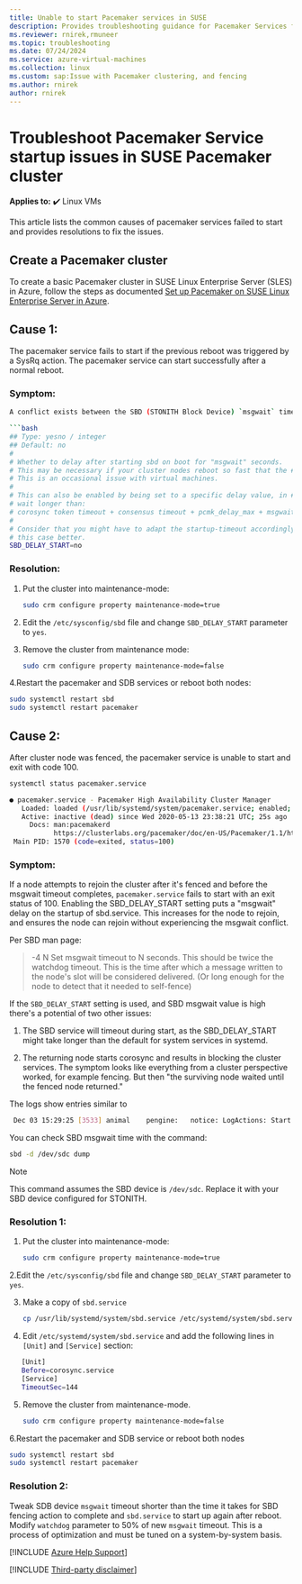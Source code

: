 ```yaml
---
title: Unable to start Pacemaker services in SUSE
description: Provides troubleshooting guidance for Pacemaker Services fail to start
ms.reviewer: rnirek,rmuneer
ms.topic: troubleshooting
ms.date: 07/24/2024
ms.service: azure-virtual-machines
ms.collection: linux
ms.custom: sap:Issue with Pacemaker clustering, and fencing
ms.author: rnirek
author: rnirek
---
```


# Troubleshoot Pacemaker Service startup issues in SUSE Pacemaker cluster

**Applies to:** :heavy_check_mark: Linux VMs

This article lists the common causes of pacemaker services failed to start and provides resolutions to fix the issues.

## Create a Pacemaker cluster

To create a basic Pacemaker cluster in SUSE Linux Enterprise Server (SLES) in Azure, follow the steps as documented [Set up Pacemaker on SUSE Linux Enterprise Server in Azure](/azure/sap/workloads/high-availability-guide-suse-pacemaker).

## Cause 1: 

The pacemaker service fails to start if the previous reboot was triggered by a SysRq action. The pacemaker service can start successfully after a normal reboot.

### Symptom:
```bash
A conflict exists between the SBD (STONITH Block Device) `msgwait` time and the fast reboot time of these Azure VMs, as specified in `/etc/sysconfig/sbd`:

```bash
## Type: yesno / integer
## Default: no
#
# Whether to delay after starting sbd on boot for "msgwait" seconds.
# This may be necessary if your cluster nodes reboot so fast that the # other nodes are still waiting in the fence acknowledgement phase.
# This is an occasional issue with virtual machines.
#
# This can also be enabled by being set to a specific delay value, in # seconds. Sometimes a longer delay than the default, "msgwait", is # needed, for example in the cases where it's considered to be safer to 
# wait longer than:
# corosync token timeout + consensus timeout + pcmk_delay_max + msgwait # # Be aware that the special value "1" means "yes" rather than "1s".
#
# Consider that you might have to adapt the startup-timeout accordingly # if the default isn't sufficient. (TimeoutStartSec for systemd) # # This option may be ignored at a later point, once pacemaker handles 
# this case better.
SBD_DELAY_START=no
```

### Resolution:

1. Put the cluster into maintenance-mode:

   ```bash
   sudo crm configure property maintenance-mode=true
   ```
2. Edit the `/etc/sysconfig/sbd` file and change `SBD_DELAY_START` parameter to `yes`.

3. Remove the cluster from maintenance mode:
   ```bash
   sudo crm configure property maintenance-mode=false
   ```
4.Restart the pacemaker and SDB services or reboot both nodes:
   ```bash
   sudo systemctl restart sbd
   sudo systemctl restart pacemaker
   ```

## Cause 2:
After cluster node was fenced, the pacemaker service is unable to start and exit with code 100.

   ```bash
   systemctl status pacemaker.service
   
   ● pacemaker.service - Pacemaker High Availability Cluster Manager
      Loaded: loaded (/usr/lib/systemd/system/pacemaker.service; enabled; vendor preset: disabled)
      Active: inactive (dead) since Wed 2020-05-13 23:38:21 UTC; 25s ago
        Docs: man:pacemakerd
              https://clusterlabs.org/pacemaker/doc/en-US/Pacemaker/1.1/html-single/Pacemaker_Explained/index.html
    Main PID: 1570 (code=exited, status=100)
   ```

### Symptom:
If a node attempts to rejoin the cluster after it's fenced and before the msgwait timeout completes, `pacemaker.service` fails to start with an exit status of 100. Enabling the SBD_DELAY_START setting puts a "msgwait" delay on the startup of sbd.service. This increases for the node to rejoin, and ensures the node can rejoin without experiencing the msgwait conflict. 

Per SBD man page:

>-4 N Set msgwait timeout to N seconds. This should be twice the watchdog timeout. This is the time after which a message written to the node's slot will be considered delivered. (Or long enough for the node to detect that it needed to self-fence)

If the `SBD_DELAY_START` setting is used, and SBD msgwait value is high there's a potential of two other issues:

1. The SBD service will timeout during start, as the SBD_DELAY_START might take longer than the default for system services in systemd.

2. The returning node starts corosync and results in  blocking the cluster services. The symptom looks like everything from a cluster perspective worked, for example fencing. But then "the surviving node waited until the fenced node returned."

The logs show entries similar to

```bash
 Dec 03 15:29:25 [3533] animal    pengine:   notice: LogActions: Start   fs_mysap   (animal - blocked)
```

You can check SBD msgwait time with the command:

```bash
sbd -d /dev/sdc dump
```

> [!NOTE]
> This command assumes the SBD device is `/dev/sdc`. Replace it with your SBD device configured for STONITH.

### Resolution 1:

1. Put the cluster into maintenance-mode:
   ```bash
   sudo crm configure property maintenance-mode=true
   ```

2.Edit the `/etc/sysconfig/sbd` file and change `SBD_DELAY_START` parameter to `yes`.

3. Make a copy of `sbd.service`

   ```bash
   cp /usr/lib/systemd/system/sbd.service /etc/systemd/system/sbd.service
   ```
4. Edit `/etc/systemd/system/sbd.service` and add the following lines in `[Unit]` and `[Service]` section:

```bash
   [Unit]
   Before=corosync.service
   [Service]
   TimeoutSec=144
```

5. Remove the cluster from maintenance-mode.

   ```bash
   sudo crm configure property maintenance-mode=false
   ```

6.Restart the pacemaker and SDB service or reboot both nodes

   ```bash
   sudo systemctl restart sbd
   sudo systemctl restart pacemaker
   ```

### Resolution 2:
Tweak SDB device `msgwait` timeout shorter than the time it takes for SBD fencing action to complete and `sbd.service` to start up again after reboot. Modify `watchdog` parameter to 50% of new `msgwait` timeout. This is a process of optimization and must be tuned on a system-by-system basis.

[!INCLUDE [Azure Help Support](../../../includes/azure-help-support.md)]

[!INCLUDE [Third-party disclaimer](../../../includes/third-party-disclaimer.md)]
